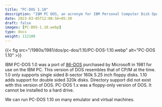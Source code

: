 ```yaml
---
title: "PC-DOS 1.10"
description: "IBM PC DOS, an acronym for IBM Personal Computer Disk Operating System, is a discontinued disk operating system for IBM PC compatibles. It was manufactured and sold by IBM from the early 1980s into the 2000s."
date: 2023-03-05T12:08:56+05:30
draft: false
images: [PC-DOS-1.10.webp]
type: docs
weight: 112100
---
```


{{< fig src="/1980s/1981/dos/pc-dos/1.10/PC-DOS-1.10.webp" alt="PC-DOS 1.10" >}}

IBM PC-DOS 1.0 was a port of [86-DOS](/1980s/1981/dos/86-dos/) purchased by Microsoft in 1981 for use on the IBM PC. This version of DOS resembles that of CP/M at the time. 1.0 only supports single sided 8-sector 160k 5.25 inch floppy disks. 1.10 adds support for double sided 320k disks. Directory support did not exist with this version of DOS. PC-DOS 1.x was a floppy-only version of DOS. It cannot be installed to a hard drive.

We can run PC-DOS 1.10 on many emulator and virtual machines.
